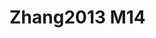 <a name="material" />

# Zhang2013 M14
<script type="application/ld+json">
  {
    "@context": "https://schema.org/",
    "@type": "ChemicalSubstance",
    "http://purl.org/dc/terms/conformsTo":
      {
        "@type": "CreativeWork",
        "@id": "https://bioschemas.org/profiles/ChemicalSubstance/0.4-RELEASE/"
      },
    "@id": "https://egonw.github.io/nanowiki/nanowiki319.html#material",
    "name": "Zhang2013 M14",
    "sameAs: "http://127.0.0.1/mediawiki/index.php/Special:URIResolver/Zhang2013_M14"
  }
</script>


